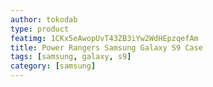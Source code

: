 ```yaml
---
author: tokodab
type: product
featimg: 1CKx5eAwopUvT43ZB3iYw2WdHEpzqefAm
title: Power Rangers Samsung Galaxy S9 Case
tags: [samsung, galaxy, s9]
category: [samsung]
---
```

